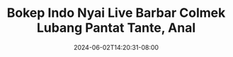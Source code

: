 --- 
title: "Bokep Indo Nyai Live Barbar Colmek Lubang Pantat  Tante, Anal"
description: "nonton bokep Bokep Indo Nyai Live Barbar Colmek Lubang Pantat  Tante, Anal tiktok durasi panjang  "
date: 2024-06-02T14:20:31-08:00
file_code: "nh556d62njei"
draft: false
cover: "90xrmwa46r9955vc.jpg"
tags: ["Bokep", "Indo", "Nyai", "Live", "Barbar", "Colmek", "Lubang", "Pantat", "Anal", "bokep-indo", "bokep-viral", "bokep-ig"]
length: 975
fld_id: "1483139"
foldername: "Anal indo"
categories: ["Anal indo"]
views: 18
---